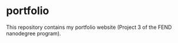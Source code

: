 # portfolio

This repository contains my portfolio website (Project 3 of the FEND nanodegree program).
